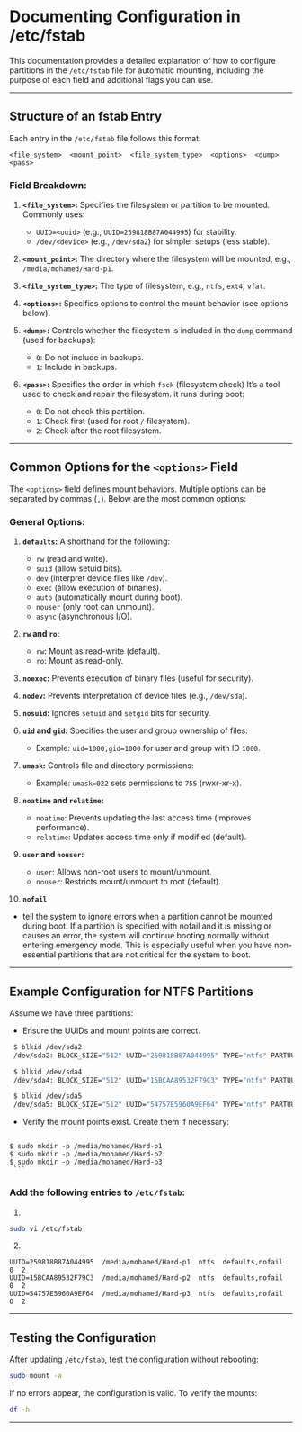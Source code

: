 # Documenting Configuration in /etc/fstab

This documentation provides a detailed explanation of how to configure partitions in the `/etc/fstab` file for automatic mounting, including the purpose of each field and additional flags you can use.

---

## **Structure of an fstab Entry**
Each entry in the `/etc/fstab` file follows this format:

``` 
<file_system>  <mount_point>  <file_system_type>  <options>  <dump>  <pass>
```

### **Field Breakdown:**
1. **`<file_system>`:**
   Specifies the filesystem or partition to be mounted. Commonly uses:
   - `UUID=<uuid>` (e.g., `UUID=259818B87A044995`) for stability.
   - `/dev/<device>` (e.g., `/dev/sda2`) for simpler setups (less stable).

2. **`<mount_point>`:**
   The directory where the filesystem will be mounted, e.g., `/media/mohamed/Hard-p1`.

3. **`<file_system_type>`:**
   The type of filesystem, e.g., `ntfs`, `ext4`, `vfat`.

4. **`<options>`:**
   Specifies options to control the mount behavior (see options below).

5. **`<dump>`:**
   Controls whether the filesystem is included in the `dump` command (used for backups):
   - `0`: Do not include in backups.
   - `1`: Include in backups.

6. **`<pass>`:**
   Specifies the order in which `fsck` (filesystem check) It’s a tool used to check and repair the filesystem. it runs during boot:
   - `0`: Do not check this partition.
   - `1`: Check first (used for root `/` filesystem).
   - `2`: Check after the root filesystem.

---

## **Common Options for the `<options>` Field**
The `<options>` field defines mount behaviors. Multiple options can be separated by commas (`,`). Below are the most common options:

### General Options:
1. **`defaults`:**
   A shorthand for the following:
   - `rw` (read and write).
   - `suid` (allow setuid bits).
   - `dev` (interpret device files like `/dev`).
   - `exec` (allow execution of binaries).
   - `auto` (automatically mount during boot).
   - `nouser` (only root can unmount).
   - `async` (asynchronous I/O).

2. **`rw` and `ro`:**
   - `rw`: Mount as read-write (default).
   - `ro`: Mount as read-only.

3. **`noexec`:**
   Prevents execution of binary files (useful for security).

4. **`nodev`:**
   Prevents interpretation of device files (e.g., `/dev/sda`).

5. **`nosuid`:**
   Ignores `setuid` and `setgid` bits for security.

6. **`uid` and `gid`:**
   Specifies the user and group ownership of files:
   - Example: `uid=1000,gid=1000` for user and group with ID `1000`.

7. **`umask`:**
   Controls file and directory permissions:
   - Example: `umask=022` sets permissions to `755` (rwxr-xr-x).

8. **`noatime` and `relatime`:**
   - `noatime`: Prevents updating the last access time (improves performance).
   - `relatime`: Updates access time only if modified (default).

9. **`user` and `nouser`:**
   - `user`: Allows non-root users to mount/unmount.
   - `nouser`: Restricts mount/unmount to root (default).
10. **`nofail`**
   - tell the system to ignore errors when a partition cannot be mounted during boot. If a partition is specified with nofail and it is missing or causes an error, the system will continue booting normally without entering emergency mode. This is especially useful when you have non-essential partitions that are not critical for the system to boot.
   
---

## **Example Configuration for NTFS Partitions**
Assume we have three partitions:

  - Ensure the UUIDs and mount points are correct.
   ```bash 
	$ blkid /dev/sda2
	/dev/sda2: BLOCK_SIZE="512" UUID="259818B87A044995" TYPE="ntfs" PARTUUID="8e94d24d-02"

	$ blkid /dev/sda4
	/dev/sda4: BLOCK_SIZE="512" UUID="15BCAA89532F79C3" TYPE="ntfs" PARTUUID="8e94d24d-04"

	$ blkid /dev/sda5
	/dev/sda5: BLOCK_SIZE="512" UUID="54757E5960A9EF64" TYPE="ntfs" PARTUUID="8e94d24d-05"
   ```
   - Verify the mount points exist. Create them if necessary:
     ```bash
   	$ sudo mkdir -p /media/mohamed/Hard-p1
	$ sudo mkdir -p /media/mohamed/Hard-p2
	$ sudo mkdir -p /media/mohamed/Hard-p3
     ```



### Add the following entries to `/etc/fstab`:

1. 
```bash 
sudo vi /etc/fstab
```
2. 
```
UUID=259818B87A044995  /media/mohamed/Hard-p1  ntfs  defaults,nofail  0  2
UUID=15BCAA89532F79C3  /media/mohamed/Hard-p2  ntfs  defaults,nofail  0  2
UUID=54757E5960A9EF64  /media/mohamed/Hard-p3  ntfs  defaults,nofail  0  2
```
---

## **Testing the Configuration**
After updating `/etc/fstab`, test the configuration without rebooting:

```bash
sudo mount -a
```
If no errors appear, the configuration is valid. To verify the mounts:

```bash
df -h
```

---

